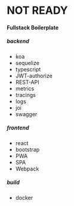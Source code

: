 # NOT READY
#### Fullstack Boilerplate
##### backend
* koa
* sequelize
* typescript
* JWT-authorize
* REST-API
* metrics
* tracings
* logs
* joi
* swagger
##### frontend
* react
* bootstrap
* PWA
* SPA
* Webpack

##### build
* docker
